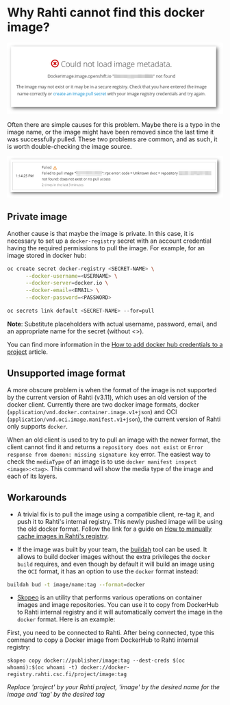 # Why Rahti cannot find this docker image?

![Could not load image](img/Could_not_load_image_metadata.png)

Often there are simple causes for this problem. Maybe there is a typo in the image name, or the image might have been removed since the last time it was successfully pulled. These two problems are common, and as such, it is worth double-checking the image source.

![Failed to pull image](img/Failed_to_pull_image.png)

## Private image

Another cause is that maybe the image is private. In this case, it is necessary to set up a `docker-registry` secret with an account credential having the required permissions to pull the image. For example, for an image stored in docker hub:

```bash
oc create secret docker-registry <SECRET-NAME> \
      --docker-username=<USERNAME> \
      --docker-server=docker.io \
      --docker-email=<EMAIL> \
      --docker-password=<PASSWORD>
```

```bash
oc secrets link default <SECRET-NAME> --for=pull
```

**Note**: Substitute placeholders with actual username, password, email, and an appropriate name for the secret (without <>).

You can find more information in the [How to add docker hub credentials to a project](docker_hub_login.md) article.

## Unsupported image format

A more obscure problem is when the format of the image is not supported by the current version of Rahti (v3.11), which uses an old version of the docker client. Currently there are two docker image formats, docker (`application/vnd.docker.container.image.v1+json`) and OCI (`application/vnd.oci.image.manifest.v1+json`), the current version of Rahti only supports `docker`.

When an old client is used to try to pull an image with the newer format, the client cannot find it and returns a `repository does not exist` or `Error response from daemon: missing signature key` error. The easiest way to check the `mediaType` of an image is to use `docker manifest inspect <image>:<tag>`. This command will show the media type of the image and each of its layers.


## Workarounds

* A trivial fix is to pull the image using a compatible client, re-tag it, and push it to Rahti's internal registry. This newly pushed image will be using the old docker format. Follow the link for a guide on [How to manually cache images in Rahti's registry](../../../cloud/rahti2/images/Using_Rahti_2_integrated_registry).

* If the image was built by your team, the [buildah](https://buildah.io) tool can be used. It allows to build docker images without the extra privileges the `docker build` requires, and even though by default it will build an image using the `OCI` format, it has an option to use the `docker` format instead:

```bash
buildah bud -t image/name:tag --format=docker
```

* [Skopeo](https://github.com/containers/skopeo) is an utility that performs various operations on container images and image repositories.
You can use it to copy from DockerHub to Rahti internal registry and it will automatically convert the image in the `docker` format. Here is an example:  

First, you need to be connected to Rahti. After being connected, type this command to copy a Docker image from DockerHub to Rahti internal registry:    

```
skopeo copy docker://publisher/image:tag --dest-creds $(oc whoami):$(oc whoami -t) docker://docker-registry.rahti.csc.fi/project/image:tag
```
_Replace 'project' by your Rahti project, 'image' by the desired name for the image and 'tag' by the desired tag_